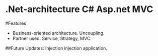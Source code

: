 # .Net-architecture C# Asp.net MVC
#Features
- Business-oriented architecture.
Uncoupling.
- Partner used: Service, Strategy, MVC.

##Future Updates:
Injection injection application.
